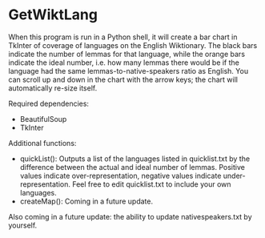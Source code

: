 # GetWiktLang

When this program is run in a Python shell, it will create a bar chart in TkInter of coverage of languages on the English Wiktionary. The black bars indicate the number of lemmas for that language, while the orange bars indicate the ideal number, i.e. how many lemmas there would be if the language had the same lemmas-to-native-speakers ratio as English. You can scroll up and down in the chart with the arrow keys; the chart will automatically re-size itself.

Required dependencies:
- BeautifulSoup
- TkInter

Additional functions:
- quickList(): Outputs a list of the languages listed in quicklist.txt by the difference between the actual and ideal number of lemmas. Positive values indicate over-representation, negative values indicate under-representation. Feel free to edit quicklist.txt to include your own languages.
- createMap(): Coming in a future update.

Also coming in a future update: the ability to update nativespeakers.txt by yourself.
